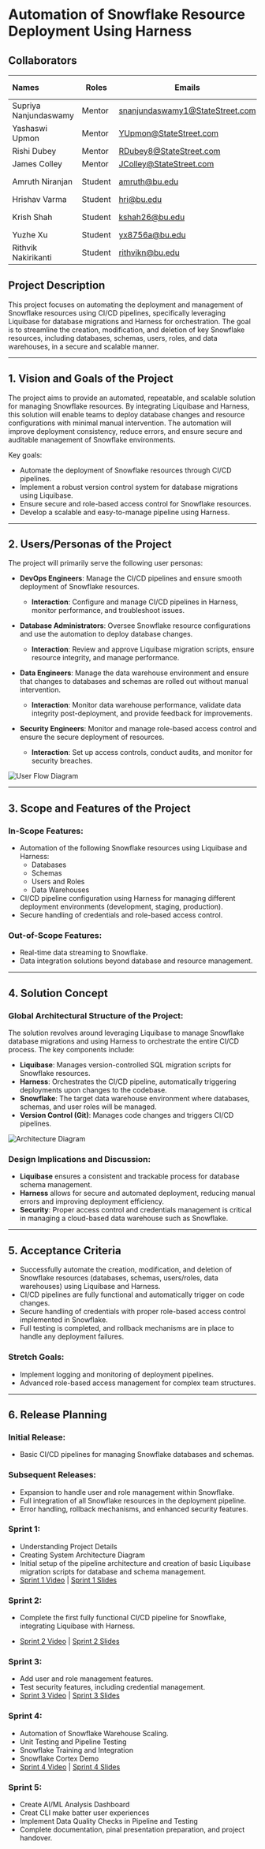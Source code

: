 # **Automation of Snowflake Resource Deployment Using Harness**

## Collaborators

| Names             | Roles   | Emails                       | GitHub Handles |
| :---------------- | ------- | ---------------------------- | -------------- |
| Supriya Nanjundaswamy| Mentor  |   snanjundaswamy1@StateStreet.com                           |                |
| Yashaswi Upmon    | Mentor  | YUpmon@StateStreet.com                             |                |
| Rishi Dubey       | Mentor  | RDubey8@StateStreet.com                             |                |
| James Colley      | Mentor  | JColley@StateStreet.com                             |                |
| Amruth Niranjan   | Student | amruth@bu.edu                | amruth-sn      |
| Hrishav Varma     | Student | hri@bu.edu                   | VHri               |
| Krish Shah        | Student | kshah26@bu.edu               | krish-shahh    |
| Yuzhe Xu          | Student | yx8756a@bu.edu               |  yuzhexu       |
| Rithvik Nakirikanti| Student |rithvikn@bu.edu               | rithvik213               |

## **Project Description**

This project focuses on automating the deployment and management of Snowflake resources using CI/CD pipelines, specifically leveraging Liquibase for database migrations and Harness for orchestration. The goal is to streamline the creation, modification, and deletion of key Snowflake resources, including databases, schemas, users, roles, and data warehouses, in a secure and scalable manner.

---

## **1. Vision and Goals of the Project**

The project aims to provide an automated, repeatable, and scalable solution for managing Snowflake resources. By integrating Liquibase and Harness, this solution will enable teams to deploy database changes and resource configurations with minimal manual intervention. The automation will improve deployment consistency, reduce errors, and ensure secure and auditable management of Snowflake environments.

Key goals:
- Automate the deployment of Snowflake resources through CI/CD pipelines.
- Implement a robust version control system for database migrations using Liquibase.
- Ensure secure and role-based access control for Snowflake resources.
- Develop a scalable and easy-to-manage pipeline using Harness.

---

## **2. Users/Personas of the Project**

The project will primarily serve the following user personas:

- **DevOps Engineers**: Manage the CI/CD pipelines and ensure smooth deployment of Snowflake resources.
  - **Interaction**: Configure and manage CI/CD pipelines in Harness, monitor performance, and troubleshoot issues.
  
- **Database Administrators**: Oversee Snowflake resource configurations and use the automation to deploy database changes.
  - **Interaction**: Review and approve Liquibase migration scripts, ensure resource integrity, and manage performance.

- **Data Engineers**: Manage the data warehouse environment and ensure that changes to databases and schemas are rolled out without manual intervention.
  - **Interaction**: Monitor data warehouse performance, validate data integrity post-deployment, and provide feedback for improvements.

- **Security Engineers**: Monitor and manage role-based access control and ensure the secure deployment of resources.
  - **Interaction**: Set up access controls, conduct audits, and monitor for security breaches.

![User Flow Diagram](snowflake-user-flow.png)

---

## **3. Scope and Features of the Project**

### **In-Scope Features**:
- Automation of the following Snowflake resources using Liquibase and Harness:
  - Databases
  - Schemas
  - Users and Roles
  - Data Warehouses
- CI/CD pipeline configuration using Harness for managing different deployment environments (development, staging, production).
- Secure handling of credentials and role-based access control.

### **Out-of-Scope Features**:
- Real-time data streaming to Snowflake.
- Data integration solutions beyond database and resource management.

---

## **4. Solution Concept**

### **Global Architectural Structure of the Project**:
The solution revolves around leveraging Liquibase to manage Snowflake database migrations and using Harness to orchestrate the entire CI/CD process. The key components include:
- **Liquibase**: Manages version-controlled SQL migration scripts for Snowflake resources.
- **Harness**: Orchestrates the CI/CD pipeline, automatically triggering deployments upon changes to the codebase.
- **Snowflake**: The target data warehouse environment where databases, schemas, and user roles will be managed.
- **Version Control (Git)**: Manages code changes and triggers CI/CD pipelines.

![Architecture Diagram](snowflake-architecture.png)

### **Design Implications and Discussion**:
- **Liquibase** ensures a consistent and trackable process for database schema management.
- **Harness** allows for secure and automated deployment, reducing manual errors and improving deployment efficiency.
- **Security**: Proper access control and credentials management is critical in managing a cloud-based data warehouse such as Snowflake.

---

## **5. Acceptance Criteria**

- Successfully automate the creation, modification, and deletion of Snowflake resources (databases, schemas, users/roles, data warehouses) using Liquibase and Harness.
- CI/CD pipelines are fully functional and automatically trigger on code changes.
- Secure handling of credentials with proper role-based access control implemented in Snowflake.
- Full testing is completed, and rollback mechanisms are in place to handle any deployment failures.

### **Stretch Goals**:
- Implement logging and monitoring of deployment pipelines.
- Advanced role-based access management for complex team structures.

---

## **6. Release Planning**

### **Initial Release**:
- Basic CI/CD pipelines for managing Snowflake databases and schemas.

### **Subsequent Releases**:
- Expansion to handle user and role management within Snowflake.
- Full integration of all Snowflake resources in the deployment pipeline.
- Error handling, rollback mechanisms, and enhanced security features.

### **Sprint 1**:
- Understanding Project Details
- Creating System Architecture Diagram
- Initial setup of the pipeline architecture and creation of basic Liquibase migration scripts for database and schema management.
- [Sprint 1 Video](https://drive.google.com/drive/folders/1FYhqfLBLhWEPeXGALiEiEtfvOnB7ttHl?usp=sharing) | [Sprint 1 Slides](https://docs.google.com/presentation/d/1gbFB89ISR1-bjAJkVJ8YOSL3uXDYEvGVyaydHF2R1Cs/edit?usp=sharing)

### **Sprint 2**:
- Complete the first fully functional CI/CD pipeline for Snowflake, integrating Liquibase with Harness.

- [Sprint 2 Video](https://drive.google.com/drive/folders/1_muHJiXmQ-1mgOg3jnMmuH9rbIDCQsTb?usp=sharing) | [Sprint 2 Slides](https://docs.google.com/presentation/d/1ZELijHprziXk3Q5UXp_wHYXuJceKIPzLYCy5MiPF_Ik/edit?usp=sharing)

### **Sprint 3**:
- Add user and role management features.
- Test security features, including credential management.
- [Sprint 3 Video](https://drive.google.com/file/d/1MlyRKoTGYykNP8E03Tp-Z1xPtsGQeNaK/view?usp=sharing) | [Sprint 3 Slides](https://docs.google.com/presentation/d/1oo64tsNJ4J1BjkL7lLYIwxzd5AwXJsT1zKz8GyOEZNY/edit?usp=sharing)
### **Sprint 4**:
- Automation of Snowflake Warehouse Scaling.
- Unit Testing and Pipeline Testing
- Snowflake Training and Integration
- Snowflake Cortex Demo
- [Sprint 4 Video](https://drive.google.com/file/d/1ljrr8xlniqnSNjIbKzDZrL4hju8Yl5at/view?usp=sharing) | [Sprint 4 Slides](https://docs.google.com/presentation/d/1BbEi-MSP-O3caEmN2Q2xDliHprDnXxBVlXpTcVVYS3g/edit?usp=sharing)


### **Sprint 5**:
- Create AI/ML Analysis Dashboard
- Creat CLI make batter user experiences
- Implement Data Quality Checks in Pipeline and Testing
- Complete documentation, pinal presentation preparation, and project handover.
<!--
- [Sprint 5 Video](link_to_sprint_5_video) | [Sprint 5 Slides](link_to_sprint_5_slides)
-->
